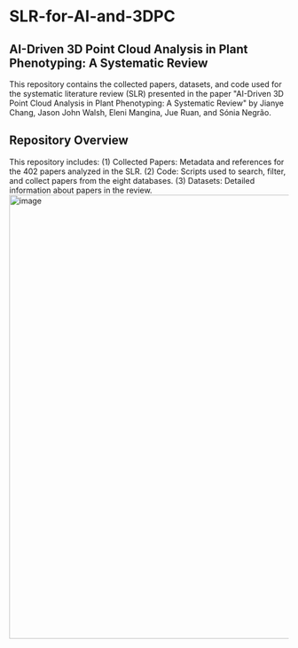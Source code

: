 # SLR-for-AI-and-3DPC
## AI-Driven 3D Point Cloud Analysis in Plant Phenotyping: A Systematic Review
This repository contains the collected papers, datasets, and code used for the systematic literature review (SLR) presented in the paper "AI-Driven 3D Point Cloud Analysis in Plant Phenotyping: A Systematic Review" by Jianye Chang, Jason John Walsh, Eleni Mangina, Jue Ruan, and Sónia Negrão.

## Repository Overview
This repository includes:
(1) Collected Papers: Metadata and references for the 402 papers analyzed in the SLR.
(2) Code: Scripts used to search, filter, and collect papers from the eight databases.
(3) Datasets: Detailed information about papers in the review.
<img width="700" height="800" alt="image" src="https://github.com/user-attachments/assets/7e263e8e-55b6-421f-812c-a60e45c9e28a" />

